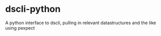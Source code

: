 # dscli-python
A python interface to dscli, pulling in relevant datastructures and the like using pexpect

